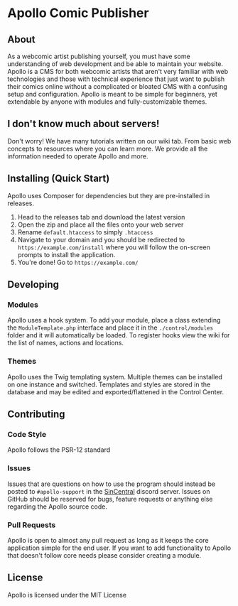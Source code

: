 # Apollo Comic Publisher

## About
As a webcomic artist publishing yourself, you must have some understanding of web development and be able to maintain your website. Apollo is a CMS for both webcomic artists that aren't very familiar with web technologies and those with technical experience that just want to publish their comics online without a complicated or bloated CMS with a confusing setup and configuration.
Apollo is meant to be simple for beginners, yet extendable by anyone with modules and fully-customizable themes.

## I don't know much about servers!
Don't worry! We have many tutorials written on our wiki tab.
From basic web concepts to resources where you can learn more.
We provide all the information needed to operate Apollo and more.

## Installing (Quick Start)
Apollo uses Composer for dependencies but they are pre-installed in releases.
1. Head to the releases tab and download the latest version
2. Open the zip and place all the files onto your web server
3. Rename `default.htaccess` to simply `.htaccess`
4. Navigate to your domain and you should be redirected to `https://example.com/install` where you will follow the on-screen prompts to install the application.
5. You're done! Go to `https://example.com/`

## Developing

### Modules
Apollo uses a hook system.
To add your module, place a class extending the `ModuleTemplate.php` interface and place it in the `./control/modules` folder and it will automatically be loaded.
To register hooks view the wiki for the list of names, actions and locations.
### Themes
Apollo uses the Twig templating system. Multiple themes can be installed on one instance and switched. Templates and styles are stored in the database and may be edited and exported/flattened in the Control Center.

## Contributing

### Code Style
Apollo follows the PSR-12 standard
### Issues
Issues that are questions on how to use the program should instead be posted to `#apollo-support` in the [SinCentral](https://sincentral.net/discord) discord server.
Issues on GitHub should be reserved for bugs, feature requests or anything else regarding the Apollo source code.

### Pull Requests
Apollo is open to almost any pull request as long as it keeps the core application simple for the end user.
If you want to add functionality to Apollo that doesn't follow core needs please consider creating a module. 

## License
Apollo is licensed under the MIT License